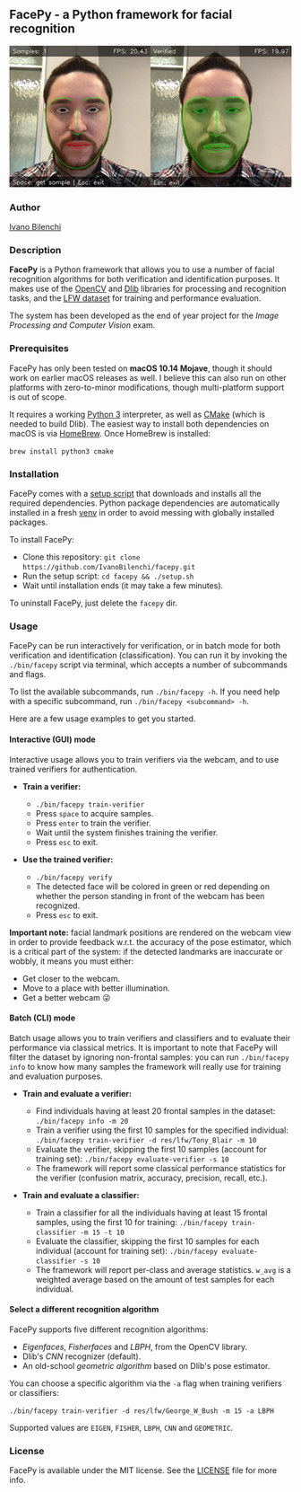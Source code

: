 ## FacePy - a Python framework for facial recognition

![FacePy GUI](gui.jpg)

### Author

[Ivano Bilenchi](https://ivanobilenchi.com)


### Description

**FacePy** is a Python framework that allows you to use a number of facial recognition algorithms for both verification and identification purposes. It makes use of the [OpenCV](https://opencv.org) and [Dlib](http://dlib.net) libraries for processing and recognition tasks, and the [LFW dataset](http://vis-www.cs.umass.edu/lfw/) for training and performance evaluation.

The system has been developed as the end of year project for the *Image Processing and Computer Vision* exam.


### Prerequisites

FacePy has only been tested on **macOS 10.14 Mojave**, though it should work on earlier macOS releases as well. I believe this can also run on other platforms with zero-to-minor modifications, though multi-platform support is out of scope.

It requires a working [Python 3](https://python.org) interpreter, as well as [CMake](https://cmake.org) (which is needed to build Dlib). The easiest way to install both dependencies on macOS is via [HomeBrew](https://brew.sh). Once HomeBrew is installed:

`brew install python3 cmake`


### Installation

FacePy comes with a [setup script](setup.sh) that downloads and installs all the required dependencies. Python package dependencies are automatically installed in a fresh [venv](https://docs.python.org/3/library/venv.html) in order to avoid messing with globally installed packages.

To install FacePy:

- Clone this repository: `git clone https://github.com/IvanoBilenchi/facepy.git`
- Run the setup script: `cd facepy && ./setup.sh`
- Wait until installation ends (it may take a few minutes).

To uninstall FacePy, just delete the `facepy` dir.

### Usage

FacePy can be run interactively for verification, or in batch mode for both verification and identification (classification). You can run it by invoking the `./bin/facepy` script via terminal, which accepts a number of subcommands and flags.

To list the available subcommands, run `./bin/facepy -h`. If you need help with a specific subcommand, run `./bin/facepy <subcommand> -h`.

Here are a few usage examples to get you started.

#### Interactive (GUI) mode

Interactive usage allows you to train verifiers via the webcam, and to use trained verifiers for authentication.

- **Train a verifier:**
	- `./bin/facepy train-verifier`
	- Press `space` to acquire samples.
	- Press `enter` to train the verifier.
	- Wait until the system finishes training the verifier.
	- Press `esc` to exit.

- **Use the trained verifier:**
	- `./bin/facepy verify`
	- The detected face will be colored in green or red depending on whether the person standing in front of the webcam has been recognized.
	- Press `esc` to exit.

**Important note:** facial landmark positions are rendered on the webcam view in order to provide feedback w.r.t. the accuracy of the pose estimator, which is a critical part of the system: if the detected landmarks are inaccurate or wobbly, it means you must either:

- Get closer to the webcam.
- Move to a place with better illumination.
- Get a better webcam 😜

#### Batch (CLI) mode

Batch usage allows you to train verifiers and classifiers and to evaluate their performance via classical metrics. It is important to note that FacePy will filter the dataset by ignoring non-frontal samples: you can run `./bin/facepy info` to know how many samples the framework will really use for training and evaluation purposes.

- **Train and evaluate a verifier:**
	- Find individuals having at least 20 frontal samples in the dataset: `./bin/facepy info -m 20`
	- Train a verifier using the first 10 samples for the specified individual: `./bin/facepy train-verifier -d res/lfw/Tony_Blair -m 10`
	- Evaluate the verifier, skipping the first 10 samples (account for training set): `./bin/facepy evaluate-verifier -s 10`
	- The framework will report some classical performance statistics for the verifier (confusion matrix, accuracy, precision, recall, etc.).

- **Train and evaluate a classifier:**
	- Train a classifier for all the individuals having at least 15 frontal samples, using the first 10 for training: `./bin/facepy train-classifier -m 15 -t 10`
	- Evaluate the classifier, skipping the first 10 samples for each individual (account for training set): `./bin/facepy evaluate-classifier -s 10`
	- The framework will report per-class and average statistics. `w_avg` is a weighted average based on the amount of test samples for each individual.

#### Select a different recognition algorithm

FacePy supports five different recognition algorithms:

- *Eigenfaces*, *Fisherfaces* and *LBPH*, from the OpenCV library.
- Dlib's *CNN* recognizer (default).
- An old-school *geometric algorithm* based on Dlib's pose estimator.

You can choose a specific algorithm via the `-a` flag when training verifiers or classifiers:

`./bin/facepy train-verifier -d res/lfw/George_W_Bush -m 15 -a LBPH`

Supported values are `EIGEN`, `FISHER`, `LBPH`, `CNN` and `GEOMETRIC`.

### License

FacePy is available under the MIT license. See the [LICENSE](./LICENSE) file for more info.
